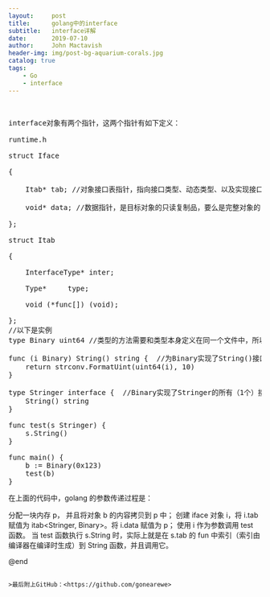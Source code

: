 ```yaml
---
layout:     post
title:      golang中的interface
subtitle:   interface详解
date:       2019-07-10
author:     John Mactavish
header-img: img/post-bg-aquarium-corals.jpg
catalog: true
tags:
    - Go
    - interface
---
```


&emsp; 

<pre>
interface对象有两个指针，这两个指针有如下定义：

runtime.h

struct Iface

{

    Itab* tab; //对象接口表指针，指向接口类型、动态类型、以及实现接口的方法表；

    void* data; //数据指针，是目标对象的只读复制品，要么是完整对象的复制品，要么是一个指针的复制品

};

struct Itab

{

    InterfaceType* inter;

    Type*     type;

    void (*func[]) (void);

};
//以下是实例
type Binary uint64 //类型的方法需要和类型本身定义在同一个文件中，所以设置一个别名

func (i Binary) String() string {  //为Binary实现了String()接口
    return strconv.FormatUint(uint64(i), 10)
}

type Stringer interface {  //Binary实现了Stringer的所有（1个）接口
    String() string
}

func test(s Stringer) {
    s.String()
}

func main() {
    b := Binary(0x123)
    test(b)
}
</pre>
在上面的代码中，golang 的参数传递过程是：

分配一块内存 p， 并且将对象 b 的内容拷贝到 p 中；
创建 iface 对象 i，将 i.tab 赋值为 itab<Stringer, Binary>。将 i.data 赋值为 p；
使用 i 作为参数调用 test 函数。
当 test 函数执行 s.String 时，实际上就是在 s.tab 的 fun 中索引（索引由编译器在编译时生成）到 String 函数，并且调用它。



@end

```

>最后附上GitHub：<https://github.com/gonearewe>
